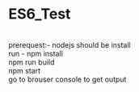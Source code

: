 # ES6_Test
<br>
prerequest:- nodejs should be install <br>
run - npm install <br>
npm run build <br>
npm start <br>
go to brouser console to get output

